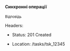 #### Синхронні операції

<small>Відповідь</small>

Headers:

- Status: 201 Created

- Location: /tasks/tsk_12345

